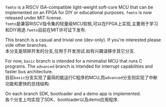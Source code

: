 `femto` is a RISCV ISA-compatible light-weight soft-core MCU that can be implemented on an FPGA for DIY or educational purposes. `femto` is now released under MIT license.  
`femto`是兼容RISCV指令集的轻量级MCU软核,可以在FPGA上实现,主要用于学习和DIY用途.`femto`目前在MIT许可证下发布.  
  
This branch is a casual and trivial one (dev-only). If you're interested please vide other branches.  
本分支是琐碎开发的分支,仅用于开发测试.如有兴趣请移步其它分支.  
  
For now, `basic` branch is intended for a minimalist MCU that runs C programs. The `advanced` branch is intended for interrupt capabilities and faster bus architecture.  
目前`basic`分支实现了最简的能运行C程序的MCU,而`advanced`分支则实现了中断功能和更快的总线结构.  
  
On each branch SDK, bootloader and a demo app is implemented.  
各个分支上均实现了SDK、bootloader以及demo应用程序.  
